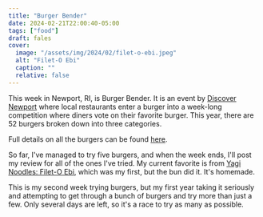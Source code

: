 ```yaml
---
title: "Burger Bender"
date: 2024-02-21T22:00:40-05:00
tags: ["food"]
draft: fales
cover:
  image: "/assets/img/2024/02/filet-o-ebi.jpeg"
  alt: "Filet-O Ebi"
  caption: ""
  relative: false
---
```


This week in Newport, RI, is Burger Bender. It is an event by [Discover Newport](https://www.discovernewport.org) where local restaurants enter a burger into a week-long competition where diners vote on their favorite burger. This year, there are 52 burgers broken down into three categories.

Full details on all the burgers can be found [here](https://www.discovernewport.org/burger-bender/).

So far, I've managed to try five burgers, and when the week ends, I'll post my review for all of the ones I've tried. My current favorite is from [Yagi Noodles: Filet-O Ebi](https://www.discovernewport.org/burger-bender/yagi-noodles/), which was my first, but the bun did it. It's homemade.

This is my second week trying burgers, but my first year taking it seriously and attempting to get through a bunch of burgers and try more than just a few. Only several days are left, so it's a race to try as many as possible.
